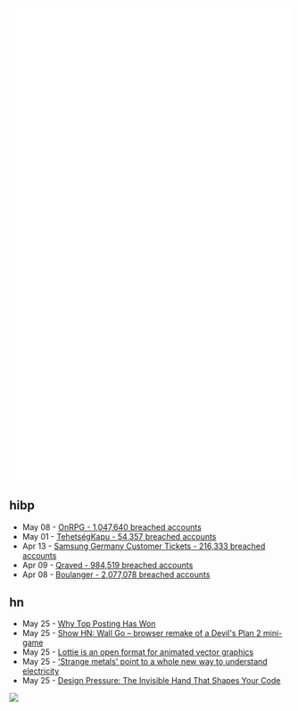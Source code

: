 ![Metrics](https://raw.githubusercontent.com/phixion/phixion/master/metrics.svg)

## hibp

<!--
for https://github.com/phixion/phixion/blob/main/.github/workflows/feeds.yml
-->
<!--START_SECTION:haveibeenpwnd-->
- May 08 - [OnRPG - 1,047,640 breached accounts](https://haveibeenpwned.com/PwnedWebsites#OnRPG)
- May 01 - [TehetségKapu - 54,357 breached accounts](https://haveibeenpwned.com/PwnedWebsites#TehetsegKapu)
- Apr 13 - [Samsung Germany Customer Tickets - 216,333 breached accounts](https://haveibeenpwned.com/PwnedWebsites#SamsungGermany)
- Apr 09 - [Qraved - 984,519 breached accounts](https://haveibeenpwned.com/PwnedWebsites#Qraved)
- Apr 08 - [Boulanger - 2,077,078 breached accounts](https://haveibeenpwned.com/PwnedWebsites#Boulanger)
<!--END_SECTION:haveibeenpwnd-->

## hn

<!--
for https://github.com/phixion/phixion/blob/main/.github/workflows/feeds.yml
-->
<!--START_SECTION:hn-->
- May 25 - [Why Top Posting Has Won](https://www.solipsys.co.uk/new/WhyTopPostingHasWon.html?ye25hn)
- May 25 - [Show HN: Wall Go – browser remake of a Devil's Plan 2 mini-game](https://schaoss.github.io/wall-go/)
- May 25 - [Lottie is an open format for animated vector graphics](https://lottie.github.io/)
- May 25 - ['Strange metals' point to a whole new way to understand electricity](https://www.science.org/content/article/strange-metals-point-whole-new-way-understand-electricity)
- May 25 - [Design Pressure: The Invisible Hand That Shapes Your Code](https://hynek.me/talks/design-pressure/)
<!--END_SECTION:hn-->

<!--
for https://yhype.me
-->
![](https://hit.yhype.me/github/profile?user_id=13013670)
